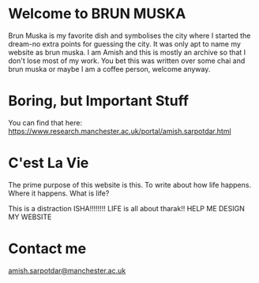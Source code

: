 # Welcome to BRUN MUSKA

Brun Muska is my favorite dish and symbolises the city where I started the dream-no extra points for guessing the city. It was only apt to name my website as brun muska. I am Amish  and this is mostly an archive so that I don't lose most of my work. You bet this was written over some chai and brun muska or maybe I am a coffee person, welcome anyway. 



# Boring, but Important Stuff

You can find that here: https://www.research.manchester.ac.uk/portal/amish.sarpotdar.html


# C'est La Vie

The prime purpose of this website is this. To write about how life happens. Where it happens. What is life? 

This is a distraction ISHA!!!!!!!! LIFE is all about tharak!! HELP ME DESIGN MY WEBSITE


# Contact me
amish.sarpotdar@manchester.ac.uk

